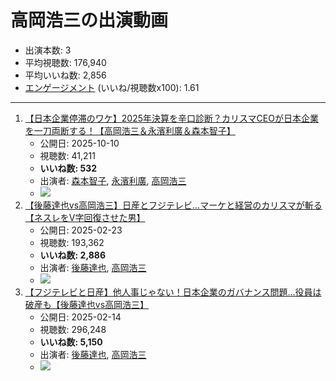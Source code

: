 # 高岡浩三の出演動画

- 出演本数: 3
- 平均視聴数: 176,940
- 平均いいね数: 2,856
- [エンゲージメント](/rehacq_fan/engagement) (いいね/視聴数x100): 1.61


----

1.  [【日本企業停滞のワケ】2025年決算を辛口診断？カリスマCEOが日本企業を一刀両断する！【高岡浩三＆永濱利廣＆森本智子】](/rehacq_fan/ids/UCnAPHthgMI "wikilink")
    -   公開日: 2025-10-10
    -   視聴数: 41,211
    -   **いいね数: 532**
    -   出演者: [森本智子](/rehacq_fan/people/森本智子 "wikilink"), [永濱利廣](/rehacq_fan/people/永濱利廣 "wikilink"), [高岡浩三](/rehacq_fan/people/高岡浩三 "wikilink")
    - [![](https://img.youtube.com/vi/UCnAPHthgMI/hqdefault.jpg)](https://www.youtube.com/watch?v=UCnAPHthgMI)
1.  [【後藤達也vs高岡浩三】日産とフジテレビ...マーケと経営のカリスマが斬る【ネスレをV字回復させた男】](/rehacq_fan/ids/iVnmFY4R5Zg "wikilink")
    -   公開日: 2025-02-23
    -   視聴数: 193,362
    -   **いいね数: 2,886**
    -   出演者: [後藤達也](/rehacq_fan/people/後藤達也 "wikilink"), [高岡浩三](/rehacq_fan/people/高岡浩三 "wikilink")
    - [![](https://img.youtube.com/vi/iVnmFY4R5Zg/hqdefault.jpg)](https://www.youtube.com/watch?v=iVnmFY4R5Zg)
1.  [【フジテレビと日産】他人事じゃない！日本企業のガバナンス問題…役員は破産も【後藤達也vs高岡浩三】](/rehacq_fan/ids/3GY2TFeS29s "wikilink")
    -   公開日: 2025-02-14
    -   視聴数: 296,248
    -   **いいね数: 5,150**
    -   出演者: [後藤達也](/rehacq_fan/people/後藤達也 "wikilink"), [高岡浩三](/rehacq_fan/people/高岡浩三 "wikilink")
    - [![](https://img.youtube.com/vi/3GY2TFeS29s/hqdefault.jpg)](https://www.youtube.com/watch?v=3GY2TFeS29s)
